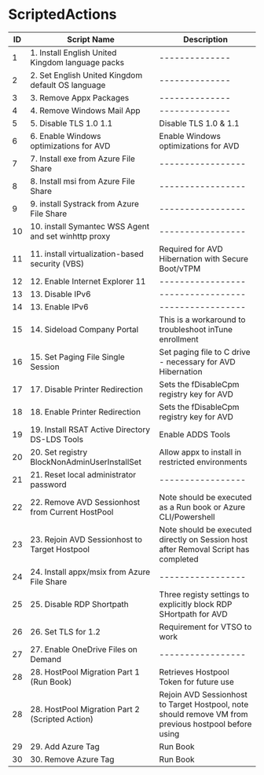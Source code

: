 # ScriptedActions

| ID  | Script Name | Description |
| ------------- | ------------- | ------------- |
| 1 | 1. Install English United Kingdom language packs |--------------|
| 2 | 2. Set English United Kingdom default OS language  |--------------|
| 3 | 3. Remove Appx Packages  |--------------|
| 4 | 4. Remove Windows Mail App  |--------------|
| 5 | 5. Disable TLS 1.0 1.1  | Disable TLS 1.0 & 1.1|
| 6 | 6. Enable Windows optimizations for AVD  | Enable Windows optimizations for AVD|
| 7 | 7. Install exe from Azure File Share  |-----------------|
| 8 | 8. Install msi from Azure File Share  |-----------------|
| 9 | 9. install Systrack from Azure File Share  |-----------------|
| 10 | 10. install Symantec WSS Agent and set winhttp proxy  |-----------------|
| 11 | 11. install virtualization-based security (VBS)  |Required for AVD Hibernation with Secure Boot/vTPM|
| 12 | 12. Enable Internet Explorer 11 |-----------------|
| 13 | 13. Disable IPv6  |-----------------|
| 14 | 13. Enable IPv6  |-----------------|
| 15 | 14. Sideload Company Portal | This is a workaround to troubleshoot inTune enrollment|
| 16 | 15. Set Paging File Single Session  | Set paging file to C drive - necessary for AVD Hibernation|
| 17 | 17. Disable Printer Redirection  |Sets the fDisableCpm registry key for AVD|
| 18 | 18. Enable Printer Redirection  |Sets the fDisableCpm registry key for AVD|
| 19 | 19. Install RSAT Active Directory DS-LDS Tools  |Enable ADDS Tools|
| 20 | 20. Set registry BlockNonAdminUserInstallSet  | Allow appx to install in restricted environments|
| 21 | 21. Reset local administrator password   |-----------------|
| 22 | 22. Remove AVD Sessionhost from Current HostPool  |Note should be executed as a Run book or Azure CLI/Powershell|
| 23 | 23. Rejoin AVD Sessionhost to Target Hostpool  |Note should be executed directly on Session host after Removal Script has completed|
| 24 | 24. Install appx/msix from Azure File Share  |-----------------|
| 25 | 25. Disable RDP Shortpath  |Three registy settings to explicitly block RDP SHortpath for AVD|
| 26 | 26. Set TLS for 1.2  |Requirement for VTSO to work|
| 27 | 27. Enable OneDrive Files on Demand  |-----------------|
| 28 | 28. HostPool Migration Part 1 (Run Book)  |Retrieves Hostpool Token for future use|
| 28 | 28. HostPool Migration Part 2 (Scripted Action)  |Rejoin AVD Sessionhost to Target Hostpool, note should remove VM from previous hostpool before using|
| 29 | 29. Add Azure Tag  |Run Book|
| 30 | 30. Remove Azure Tag  |Run Book|

